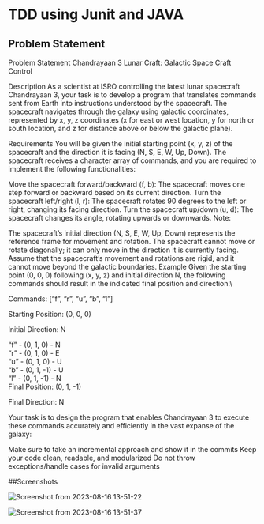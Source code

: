 # TDD using Junit and JAVA

## Problem Statement

Problem Statement
Chandrayaan 3 Lunar Craft: Galactic Space Craft Control

Description
As a scientist at ISRO controlling the latest lunar spacecraft Chandrayaan 3, your task is to develop a program that translates commands sent from Earth into instructions understood by the spacecraft. The spacecraft navigates through the galaxy using galactic coordinates, represented by x, y, z coordinates (x for east or west location, y for north or south location, and z for distance above or below the galactic plane).

Requirements
You will be given the initial starting point (x, y, z) of the spacecraft and the direction it is facing (N, S, E, W, Up, Down). The spacecraft receives a character array of commands, and you are required to implement the following functionalities:

Move the spacecraft forward/backward (f, b): The spacecraft moves one step forward or backward based on its current direction.
Turn the spacecraft left/right (l, r): The spacecraft rotates 90 degrees to the left or right, changing its facing direction.
Turn the spacecraft up/down (u, d): The spacecraft changes its angle, rotating upwards or downwards.
Note:

The spacecraft’s initial direction (N, S, E, W, Up, Down) represents the reference frame for movement and rotation.
The spacecraft cannot move or rotate diagonally; it can only move in the direction it is currently facing.
Assume that the spacecraft’s movement and rotations are rigid, and it cannot move beyond the galactic boundaries.
Example
Given the starting point (0, 0, 0) following (x, y, z) and initial direction N, the following commands should result in the indicated final position and direction:\

Commands: [“f”, “r”, “u”, “b”, “l”]

Starting Position: (0, 0, 0)

Initial Direction: N

“f” - (0, 1, 0) - N\
“r” - (0, 1, 0) - E\
“u” - (0, 1, 0) - U\
“b” - (0, 1, -1) - U\
“l” - (0, 1, -1) - N\
Final Position: (0, 1, -1)

Final Direction: N

Your task is to design the program that enables Chandrayaan 3 to execute these commands accurately and efficiently in the vast expanse of the galaxy:

Make sure to take an incremental approach and show it in the commits
Keep your code clean, readable, and modularized
Do not throw exceptions/handle cases for invalid arguments

##Screenshots

![Screenshot from 2023-08-16 13-51-22](https://github.com/coding-priest7/incubyte_TDD/assets/92102503/1e0ee88d-b7ee-4662-a12e-d1967b5ec9a5)

![Screenshot from 2023-08-16 13-51-37](https://github.com/coding-priest7/incubyte_TDD/assets/92102503/963b39cf-c97c-4790-bc05-8a1d8d876404)





